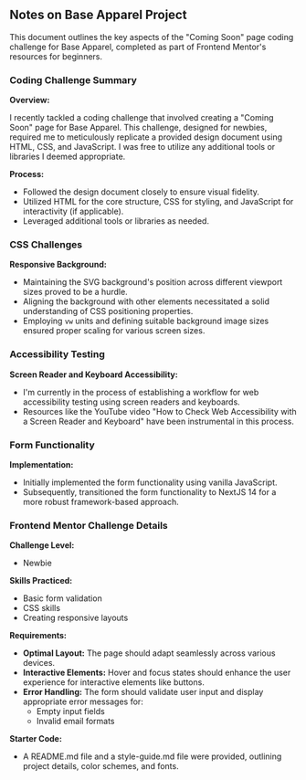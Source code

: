 ## Notes on Base Apparel Project

This document outlines the key aspects of the "Coming Soon" page coding challenge for Base Apparel, completed as part of Frontend Mentor's resources for beginners.

### Coding Challenge Summary

**Overview:**

I recently tackled a coding challenge that involved creating a "Coming Soon" page for Base Apparel. This challenge, designed for newbies, required me to meticulously replicate a provided design document using HTML, CSS, and JavaScript. I was free to utilize any additional tools or libraries I deemed appropriate.

**Process:**

- Followed the design document closely to ensure visual fidelity.
- Utilized HTML for the core structure, CSS for styling, and JavaScript for interactivity (if applicable).
- Leveraged additional tools or libraries as needed.

### CSS Challenges

**Responsive Background:**

- Maintaining the SVG background's position across different viewport sizes proved to be a hurdle.
- Aligning the background with other elements necessitated a solid understanding of CSS positioning properties.
- Employing `vw` units and defining suitable background image sizes ensured proper scaling for various screen sizes.

### Accessibility Testing

**Screen Reader and Keyboard Accessibility:**

- I'm currently in the process of establishing a workflow for web accessibility testing using screen readers and keyboards.
- Resources like the YouTube video "How to Check Web Accessibility with a Screen Reader and Keyboard" have been instrumental in this process.

### Form Functionality

**Implementation:**

- Initially implemented the form functionality using vanilla JavaScript.
- Subsequently, transitioned the form functionality to NextJS 14 for a more robust framework-based approach.

### Frontend Mentor Challenge Details

**Challenge Level:**

- Newbie

**Skills Practiced:**

- Basic form validation
- CSS skills
- Creating responsive layouts

**Requirements:**

- **Optimal Layout:** The page should adapt seamlessly across various devices.
- **Interactive Elements:** Hover and focus states should enhance the user experience for interactive elements like buttons.
- **Error Handling:** The form should validate user input and display appropriate error messages for:
    - Empty input fields
    - Invalid email formats

**Starter Code:**

- A README.md file and a style-guide.md file were provided, outlining project details, color schemes, and fonts.
